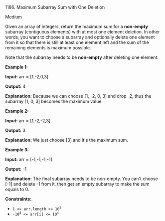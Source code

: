 1186\. Maximum Subarray Sum with One Deletion

Medium

Given an array of integers, return the maximum sum for a **non-empty** subarray (contiguous elements) with at most one element deletion. In other words, you want to choose a subarray and optionally delete one element from it so that there is still at least one element left and the sum of the remaining elements is maximum possible.

Note that the subarray needs to be **non-empty** after deleting one element.

**Example 1:**

**Input:** arr = [1,-2,0,3]

**Output:** 4

**Explanation:** Because we can choose [1, -2, 0, 3] and drop -2, thus the subarray [1, 0, 3] becomes the maximum value.

**Example 2:**

**Input:** arr = [1,-2,-2,3]

**Output:** 3

**Explanation:** We just choose [3] and it's the maximum sum.

**Example 3:**

**Input:** arr = [-1,-1,-1,-1]

**Output:** -1

**Explanation:** The final subarray needs to be non-empty. You can't choose [-1] and delete -1 from it, then get an empty subarray to make the sum equals to 0.

**Constraints:**

*   <code>1 <= arr.length <= 10<sup>5</sup></code>
*   <code>-10<sup>4</sup> <= arr[i] <= 10<sup>4</sup></code>